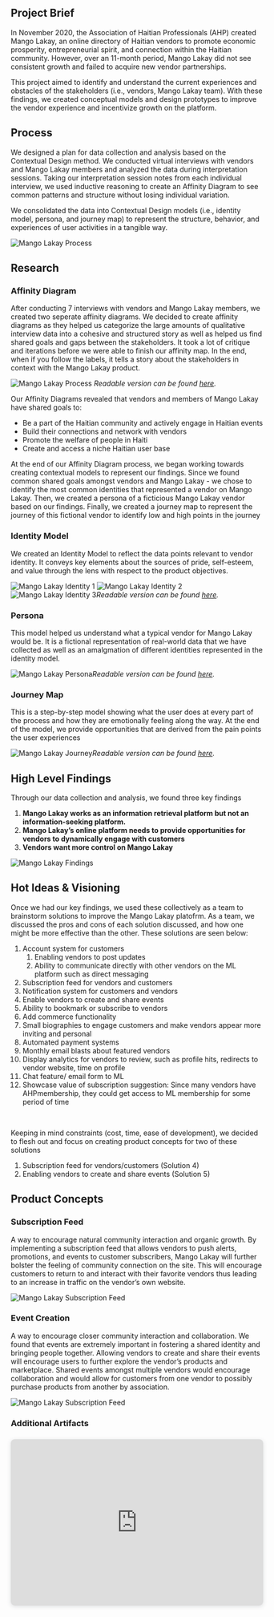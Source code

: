 ## Project Brief

In November 2020, the Association of Haitian Professionals (AHP) created Mango Lakay, an online directory of Haitian vendors to promote economic prosperity, entrepreneurial spirit, and connection within the Haitian community. However, over an 11-month period, Mango Lakay did not see consistent growth and failed to acquire new vendor partnerships.

This project aimed to identify and understand the current experiences and obstacles of the stakeholders (i.e., vendors, Mango Lakay team). With these findings, we created conceptual models and design prototypes to improve the vendor experience and incentivize growth on the platform.

## Process

We designed a plan for data collection and analysis based on the Contextual Design method. We conducted virtual interviews with vendors and Mango Lakay members and analyzed the data during interpretation sessions. Taking our interpretation session notes from each individual interview, we used inductive reasoning to create an Affinity Diagram to see common patterns and structure without losing individual variation.

We consolidated the data into Contextual Design models (i.e., identity model, persona, and journey map) to represent the structure, behavior, and experiences of user activities in a tangible way.

![Mango Lakay Process](/images/projects/mango_lakay_process.png)

## Research

### Affinity Diagram

After conducting 7 interviews with vendors and Mango Lakay members, we created two seperate affinity diagrams. We decided to create affinity diagrams as they helped us categorize the large amounts of qualitative interview data into a cohesive and structured story as well as helped us find shared goals and gaps between the stakeholders. It took a lot of critique and iterations before we were able to finish our affinity map. In the end, when if you follow the labels, it tells a story about the stakeholders in context with the Mango Lakay product.

![Mango Lakay Process](/images/projects/mango_lakay_affinity.png) _Readable version can be found [here](https://go.umd.edu/AHP2)._

Our Affinity Diagrams revealed that vendors and members of Mango Lakay have shared goals to:

-   Be a part of the Haitian community and actively engage in Haitian events
-   Build their connections and network with vendors
-   Promote the welfare of people in Haiti
-   Create and access a niche Haitian user base

At the end of our Affinity Diagram process, we began working towards creating contextual models to represent our findings. Since we found common shared goals amongst vendors and Mango Lakay - we chose to identify the most common identities that represented a vendor on Mango Lakay. Then, we created a persona of a ficticious Mango Lakay vendor based on our findings. Finally, we created a journey map to represent the journey of this fictional vendor to identify low and high points in the journey

### Identity Model

We created an Identity Model to reflect the data points relevant to vendor identity. It conveys key elements about the sources of pride, self-esteem, and value through the lens with respect to the product objectives.

![Mango Lakay Identity 1](/images/projects/mango_lakay_identity_1.png)
![Mango Lakay Identity 2](/images/projects/mango_lakay_identity_2.png)
![Mango Lakay Identity 3](/images/projects/mango_lakay_identity_3.png)_Readable version can be found [here](https://go.umd.edu/AHP2)._

### Persona

This model helped us understand what a typical vendor for Mango Lakay would be. It is a fictional representation of real-world data that we have collected as well as an amalgmation of different identities represented in the identity model.

![Mango Lakay Persona](/images/projects/mango_lakay_persona.png)_Readable version can be found [here](https://go.umd.edu/AHP2)._

### Journey Map

This is a step-by-step model showing what the user does at every part of the process and how they are emotionally feeling along the way. At the end of the model, we provide opportunities that are derived from the pain points the user experiences

![Mango Lakay Journey](/images/projects/mango_lakay_journey.png)_Readable version can be found [here](https://go.umd.edu/AHP2)._

## High Level Findings

Through our data collection and analysis, we found three key findings

1. **Mango Lakay works as an information retrieval platform but not an information-seeking platform.**
2. **Mango Lakay’s online platform needs to provide opportunities for vendors to dynamically engage with customers**
3. **Vendors want more control on Mango Lakay**

![Mango Lakay Findings](/images/projects/mango_lakay_findings.png)

## Hot Ideas & Visioning

Once we had our key findings, we used these collectively as a team to brainstorm solutions to improve the Mango Lakay platofrm.
As a team, we discussed the pros and cons of each solution discussed, and how one might be more effective than the other. These solutions are seen below:

1. Account system for customers
    1. Enabling vendors to post updates
    2. Ability to communicate directly with other vendors on the ML platform such as direct messaging
2. Subscription feed for vendors and customers
3. Notification system for customers and vendors
4. Enable vendors to create and share events
5. Ability to bookmark or subscribe to vendors
6. Add commerce functionality
7. Small biographies to engage customers and make vendors appear more inviting and personal
8. Automated payment systems
9. Monthly email blasts about featured vendors
10. Display analytics for vendors to review, such as profile hits, redirects to vendor website,
    time on profile
11. Chat feature/ email form to ML
12. Showcase value of subscription suggestion: Since many vendors have AHPmembership, they could get access to ML membership for some period of time

<br/>

Keeping in mind constraints (cost, time, ease of development), we decided to flesh out and focus on creating product concepts for two of these solutions

1. Subscription feed for vendors/customers (Solution 4)
2. Enabling vendors to create and share events (Solution 5)

## Product Concepts

### Subscription Feed

A way to encourage natural community interaction and organic growth. By implementing a subscription feed that allows vendors to push alerts, promotions, and events to customer subscribers, Mango Lakay will further bolster the feeling of community connection on the site. This will encourage customers to return to and interact with their favorite vendors thus leading to an increase in traffic on the vendor’s own website.

![Mango Lakay Subscription Feed](/images/projects/mango_lakay_feed.png)

### Event Creation

A way to encourage closer community interaction and collaboration. We found that events are extremely important in fostering a shared identity and bringing people together. Allowing vendors to create and share their events will encourage users to further explore the vendor’s products and marketplace. Shared events amongst multiple vendors would encourage collaboration and would allow for customers from one vendor to possibly purchase products from another by association.

![Mango Lakay Subscription Feed](/images/projects/mango_lakay_events.png)

### Additional Artifacts

<div style="position: relative; width: 100%; height: 0; padding-top: 56.2500%;
 padding-bottom: 48px; box-shadow: 0 2px 8px 0 rgba(63,69,81,0.16); margin-top: 1.6em; margin-bottom: 0.9em; overflow: hidden;
 border-radius: 8px; will-change: transform;">
  <iframe loading="lazy" style="position: absolute; width: 100%; height: 100%; top: 0; left: 0; border: none; padding: 0;margin: 0;"
    src="https:&#x2F;&#x2F;www.canva.com&#x2F;design&#x2F;DAEwaXbBKiQ&#x2F;view?embed" allowfullscreen="allowfullscreen" allow="fullscreen">
  </iframe>
</div>
